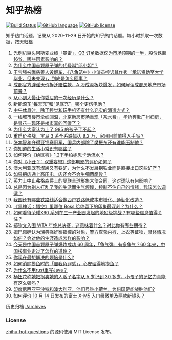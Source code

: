 # 知乎热榜
[![Build Status](https://github.com/ToWeLong/zhihu-hot-questions/workflows/CI/badge.svg)](https://github.com/ToWeLong/zhihu-hot-questions/actions)
[![GitHub language](https://img.shields.io/badge/language-golang-orange.svg)](https://golang.org/)
[![GitHub license](https://img.shields.io/github/license/ToWeLong/zhihu-hot-questions)](https://github.com/ToWeLong/zhihu-hot-questions/blob/main/LICENSE)

知乎热门话题，记录从 2020-11-29 日开始的知乎热门话题。每小时抓取一次数据，按天[归档](./archives)

<!-- BEGIN -->

1. [光刻机巨头阿斯麦业绩「暴雷」，Q3 订单数据仅为市场预期的一半，股价跌超 16%，哪些因素影响的？](https://www.zhihu.com/question/1026035593)
1. [为什么中国首颗原子弹的代号叫"邱小姐"？](https://www.zhihu.com/question/470564803)
1. [王宝强被曝慈善人设翻车，《八角笼中》小演员控诉其作秀「承诺资助至大学毕业，但未兑现」，到底是怎么回事？](https://www.zhihu.com/question/1052812596)
1. [成都官方辟谣天价拆迁赔偿款，A 股成渝板块爆发，如何解读成都房地产市场前景？](https://www.zhihu.com/question/1048568467)
1. [从小到大最让你委屈的一次经历是什么？](https://www.zhihu.com/question/804219031)
1. [新能源车“每天充”和“见底充”，哪个更伤电池？](https://www.zhihu.com/question/664599967)
1. [中午休息时，除了睡觉和玩手机还有什么充实的消遣方式？](https://www.zhihu.com/question/806985603)
1. [一线城市楼市全线回温，北京新房市场重现「茶水费」，华侨奔赴广州扫房，是昙花一现还是楼市真的回暖了？](https://www.zhihu.com/question/1025200761)
1. [为什么大家认为上了 985 的孩子了不起？](https://www.zhihu.com/question/654939134)
1. [重启价格战，宝马 3 系全系跌幅达 9.2 万，家用目前值得入手吗？](https://www.zhihu.com/question/864609699)
1. [张本智和夺得亚锦赛冠军，国乒内部除了樊振东还有谁能压制他？](https://www.zhihu.com/question/898928414)
1. [你知道的生活小常识有哪些？](https://www.zhihu.com/question/31765962)
1. [如何评价《绝区零》1.2下半柏妮思卡池流水？](https://www.zhihu.com/question/1078216571)
1. [你对《小丑 2：双重妄想》这部电影的评价如何？](https://www.zhihu.com/question/857471089)
1. [澳大利亚既有煤炭又有铁矿，为什么不发展钢铁业而是直接出口这些矿产？](https://www.zhihu.com/question/22422028)
1. [如果把肉通上高压电，肉还会不会生细菌腐败？](https://www.zhihu.com/question/646357797)
1. [英力士中止弗格森爵士的曼联全球形象大使合同，这对球队有何影响？](https://www.zhihu.com/question/963626790)
1. [总是因为别人打乱了我的生活而生气烦躁，控制不住自己的情绪，我该怎么调适？](https://www.zhihu.com/question/868252455)
1. [我国还有哪些铁路线适合像西户铁路低成本市域化、通勤化改造？](https://www.zhihu.com/question/853719872)
1. [《黑神话：悟空》里哪位 Boss 给你留下的印象最深刻？为什么？](https://www.zhihu.com/question/664774012)
1. [如何看待荣耀X60 系列在三一产业园发起的地狱级挑战？有哪些信息值得关注？](https://www.zhihu.com/question/1062747627)
1. [郑钦文入围 WTA 年终总决赛，这意味着什么？对此你有哪些期待？](https://www.zhihu.com/question/1022708319)
1. [姆巴佩确认为瑞典强奸案指控的对象，警方查获内裤、上衣等证物，具体情况如何？会对他的生涯造成怎样的影响？](https://www.zhihu.com/question/1074454211)
1. [今天是中国首颗原子弹爆炸成功 60 周年，「争气弹」有多争气？60 年来，中国核事业走过了怎样的道路？](https://www.zhihu.com/question/820790095)
1. [你现在最想解决的烦恼是什么?](https://www.zhihu.com/question/977734988)
1. [如何消除摸鱼时的「自我负罪感」，心安理得地摸鱼？](https://www.zhihu.com/question/838951272)
1. [为什么不用rust重写Java？](https://www.zhihu.com/question/806130182)
1. [杨妞花称她把拐卖她的人贩子名字从 5 岁记到 30 多岁，小孩子的记忆力真能有这么强吗？](https://www.zhihu.com/question/817400910)
1. [印度尼西亚平沙特和澳大利亚，他们号称小荷兰，为何国足能战胜他们?](https://www.zhihu.com/question/980430659)
1. [如何评价 10 月 14 日发布的富士 X-M5 入门级微单及两款新镜头？](https://www.zhihu.com/question/799380131)

<!-- END -->

历史归档 [./archives](./archives)


### License
[zhihu-hot-questions](https://github.com/towelong/zhihu-hot-questions) 的源码使用 MIT License 发布。